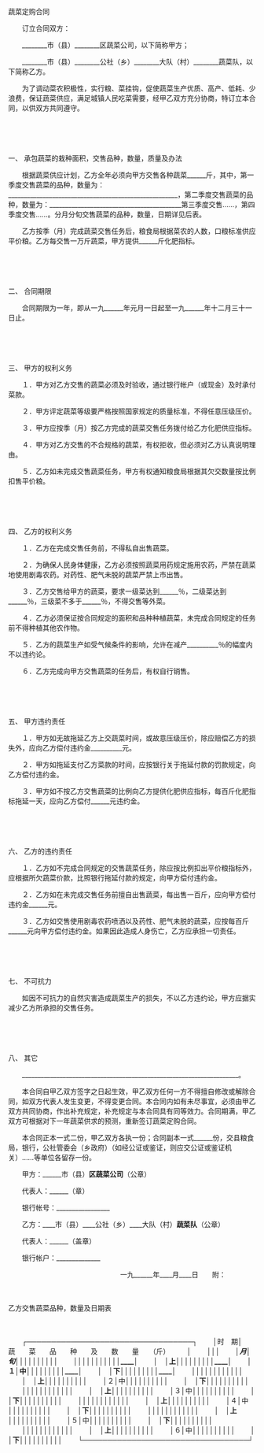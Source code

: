 



蔬菜定购合同



 

　　订立合同双方：

　　________市（县）________区蔬菜公司，以下简称甲方；

　　________市（县）________公社（乡）________大队（村）________蔬菜队，以下简称乙方。

　　为了调动菜农积极性，实行粮、菜挂钩，促使蔬菜生产优质、高产、低耗、少浪费，保证蔬菜供应，满足城镇人民吃菜需要，经甲乙双方充分协商，特订立本合同，以供双方共同遵守。

　　

　　

一、
承包蔬菜的栽种面积，交售品种，数量，质量及办法

　　根据蔬菜供应计划，乙方全年必须向甲方交售各种蔬菜______斤，其中，第一季度交售蔬菜的品种，数量为：______________________________________________________，第二季度交售蔬菜的品种，数量为：__________________________________________第三季度交售……，第四季度交售……。分月分旬交售蔬菜的品种，数量，日期详见后表。

　　乙方按季（月）完成蔬菜交售任务后，粮食局根据菜农的人数，口粮标准供应平价粮。乙方每交售一万斤蔬菜，甲方提供______斤化肥指标。

　　

　　

二、
合同期限

　　合同期限为一年，即从一九______年元月一日起至一九______年十二月三十一日止。

　　

　　

三、
甲方的权利义务

　　１．甲方对乙方交售的蔬菜必须及时验收，通过银行帐户（或现金）及时承付菜款。

　　２．甲方评定蔬菜等级要严格按照国家规定的质量标准，不得任意压级压价。

　　３．甲方应按季（月）按乙方完成的蔬菜交售任务拨付给乙方化肥供应指标。

　　４．甲方对乙方交售的不合规格的蔬菜，有权拒收，但必须对乙方认真说明理由。

　　５．乙方如未完成交售蔬菜任务，甲方有权通知粮食局根据其欠交数量按比例扣售平价粮。

　　

　　

四、
乙方的权利义务

　　１．乙方在完成交售任务前，不得私自出售蔬菜。

　　２．为确保人民身体健康，乙方必须按照蔬菜用药规定施用农药，严禁在蔬菜地使用剧毒农药。对药性、肥气未脱的蔬菜严禁上市出售。

　　３．乙方交售给甲方的蔬菜，要求一级菜达到______％，二级菜达到______％，三级菜不多于______％，不得交售等外菜。

　　４．乙方必须保证按合同规定的面积和品种种植蔬菜，未完成合同规定的任务前不得种植其他农作物。

　　５．乙方的蔬菜生产如受气候条件的影响，允许在减产__________％的幅度内不以违约论。

　　６．乙方完成向甲方交售蔬菜的任务后，有权自行销售。

　　

　　

五、
甲方违约责任

　　１．甲方如无故拖延乙方上交蔬菜时间，或故意压级压价，除应赔偿乙方的损失外，应向乙方偿付违约金__________元。

　　２．甲方如拖延支付乙方菜款的时间，应按银行关于拖延付款的罚款规定，向乙方偿付违约金。

　　３．甲方如不按乙方交售蔬菜的比例向乙方提供化肥供应指标，每百斤化肥指标拖延一天，应向乙方偿付______元违约金。

　　

　　

六、
乙方的违约责任

　　１．乙方如不完成合同规定的交售蔬菜任务，除应按比例扣出平价粮指标外，应根据所欠蔬菜价款，比照银行拖延付款的规定，向甲方偿付违约金。

　　２．乙方如在未完成交售任务前擅自出售蔬菜，每出售一百斤，应向甲方偿付违约金______元。

　　３．乙方如交售使用剧毒农药喷洒以及药性、肥气未脱的蔬菜，应按每百斤______元向甲方偿付违约金。如果因此造成人身伤亡，乙方应承担一切责任。

　　

　　

七、
不可抗力

　　如因不可抗力的自然灾害造成蔬菜生产的损失，不以乙方违约论，甲方应据实减少乙方所承担的交售任务。

　　

　　

八、
其它

　　_____________________________________________________________________。

　　本合同自甲乙双方签字之日起生效，甲乙双方任何一方不得擅自修改或解除合同，如双方代表人发生变更，不得变更合同。本合同内如有未尽事宜，必须由甲乙双方共同协商，作出补充规定，补充规定与本合同具有同等效力。合同期满，甲乙双方可根据对下一年蔬菜供求的预测，重新签订蔬菜定购合同。

　　本合同正本一式二份，甲乙双方各执一份；合同副本一式______份，交县粮食局，银行，公社管委会（乡政府）（如经公证或鉴证，则应交公证或鉴证机关）……等单位各留存一份。

　　甲方：______市（县）______区蔬菜公司______（公章）

　　代表人：______（章）

　　银行帐号：_________________

　　乙方：____市（县）____公社（乡）____大队（村）____蔬菜队____（公章）

　　代表人：______（盖章）

　　银行帐户：______________

　　　　　　　　　　　　　　　　 一九______年____月____日　　附：

　　


 乙方交售蔬菜品种，数量及日期表



　　


　　┌──────────────────────────────────┐
　　│时　期│　　　蔬　　菜　　品　　种　　及　　数　　量　　（斤）　　　│
　　│______│____________________________________________________________│
　　│月│旬│_____│_____│_____│_____│_____│_____│_____│_____│____│
　　│__│__│_____│_____│_____│_____│_____│_____│_____│_____│____│
　　│　│上│_____│_____│_____│_____│_____│_____│_____│_____│____│
　　│１│中│_____│_____│_____│_____│_____│_____│_____│_____│____│
　　│　│下│_____│_____│_____│_____│_____│_____│_____│_____│____│
　　│__│__│_____│_____│_____│_____│_____│_____│_____│_____│____│
　　│　│上│_____│_____│_____│_____│_____│_____│_____│_____│____│
　　│２│中│_____│_____│_____│_____│_____│_____│_____│_____│____│
　　│　│下│_____│_____│_____│_____│_____│_____│_____│_____│____│
　　│__│__│_____│_____│_____│_____│_____│_____│_____│_____│____│
　　│　│上│_____│_____│_____│_____│_____│_____│_____│_____│____│
　　│３│中│_____│_____│_____│_____│_____│_____│_____│_____│____│
　　│　│下│_____│_____│_____│_____│_____│_____│_____│_____│____│
　　│__│__│_____│_____│_____│_____│_____│_____│_____│_____│____│
　　│　│上│_____│_____│_____│_____│_____│_____│_____│_____│____│
　　│４│中│_____│_____│_____│_____│_____│_____│_____│_____│____│
　　│　│下│_____│_____│_____│_____│_____│_____│_____│_____│____│
　　│__│__│_____│_____│_____│_____│_____│_____│_____│_____│____│
　　│　│上│_____│_____│_____│_____│_____│_____│_____│_____│____│
　　│５│中│_____│_____│_____│_____│_____│_____│_____│_____│____│
　　│　│下│_____│_____│_____│_____│_____│_____│_____│_____│____│
　　│__│__│_____│_____│_____│_____│_____│_____│_____│_____│____│
　　│　│上│_____│_____│_____│_____│_____│_____│_____│_____│____│
　　│６│中│_____│_____│_____│_____│_____│_____│_____│_____│____│
　　│　│下│_____│_____│_____│_____│_____│_____│_____│_____│____│
　　└──────────────────────────────────┘
　　


　　